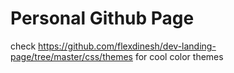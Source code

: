 # Personal Github Page

check https://github.com/flexdinesh/dev-landing-page/tree/master/css/themes for cool color themes
